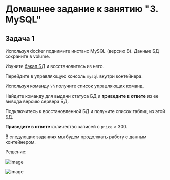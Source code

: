 # Домашнее задание к занятию "3. MySQL"

## Задача 1

Используя docker поднимите инстанс MySQL (версию 8). Данные БД сохраните в volume.

Изучите [бэкап БД](https://github.com/netology-code/virt-homeworks/tree/virt-11/06-db-03-mysql/test_data) и 
восстановитесь из него.

Перейдите в управляющую консоль `mysql` внутри контейнера.

Используя команду `\h` получите список управляющих команд.

Найдите команду для выдачи статуса БД и **приведите в ответе** из ее вывода версию сервера БД.

Подключитесь к восстановленной БД и получите список таблиц из этой БД.

**Приведите в ответе** количество записей с `price` > 300.

В следующих заданиях мы будем продолжать работу с данным контейнером.


Решение:

![image](https://user-images.githubusercontent.com/92155007/220086653-ca88fefb-5ad6-47b1-8b19-3aced88352ee.png)

![image](https://user-images.githubusercontent.com/92155007/220087054-8bd828f4-7201-4b20-92cf-2580e64aef52.png)
